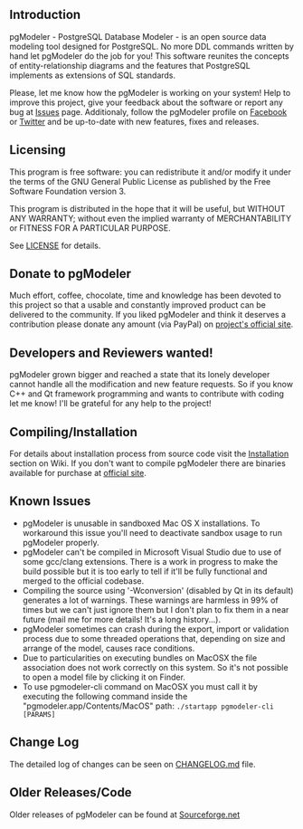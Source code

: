 Introduction
------------

pgModeler - PostgreSQL Database Modeler - is an open source data modeling tool designed for PostgreSQL. No more DDL commands written by hand let pgModeler do the job for you! This software reunites the concepts of entity-relationship diagrams and the features that PostgreSQL implements as extensions of SQL standards.

Please, let me know how the pgModeler is working on your system! Help to improve this project, give your feedback about the software or report any bug at [Issues](https://github.com/pgmodeler/pgmodeler/issues) page. Additionaly, follow the pgModeler profile on [Facebook](https://www.facebook.com/pgmodeler) or [Twitter](https://twitter.com/pgmodeler) and be up-to-date with new features, fixes and releases.

Licensing
---------

This program is free software: you can redistribute it and/or modify it under the terms of the GNU General Public License as published by the Free Software Foundation version 3.

This program is distributed in the hope that it will be useful, but WITHOUT ANY WARRANTY; without even the implied warranty of MERCHANTABILITY or FITNESS FOR A PARTICULAR PURPOSE.

See [LICENSE](https://github.com/pgmodeler/pgmodeler/blob/master/LICENSE) for details.

Donate to pgModeler
-------------------

Much effort, coffee, chocolate, time and knowledge has been devoted to this project so that a usable and constantly improved product can be delivered to the community. If you liked pgModeler and think it deserves a contribution please donate any amount (via PayPal) on [project's official site](http://pgmodeler.com.br).

Developers and Reviewers wanted!
--------------------------------

pgModeler grown bigger and reached a state that its lonely developer cannot handle all the modification and new feature requests. So if you know C++ and Qt framework programming and wants to contribute with coding let me know! I'll be grateful for any help to the project!

Compiling/Installation
----------------------

For details about installation process from source code visit the [Installation](http://www.pgmodeler.com.br/wiki/doku.php?id=installation) section on Wiki. If you don't want to compile pgModeler there are binaries available for purchase at [official site](http://pgmodeler.com.br/purchase.php).

Known Issues
-----------

* pgModeler is unusable in sandboxed Mac OS X installations. To workaround this issue you'll need to deactivate sandbox usage to run pgModeler properly.
* pgModeler can't be compiled in Microsoft Visual Studio due to use of some gcc/clang extensions. There is a work in progress to make the build possible but it is too early to tell if it'll be fully functional and merged to the official codebase.
* Compiling the source using '-Wconversion' (disabled by Qt in its default) generates a lot of warnings. These warnings are harmless in 99% of times but we can't just ignore them but I don't plan to fix them in a near future (mail me for more details! It's a long history...).
* pgModeler sometimes can crash during the export, import or validation process due to some threaded operations that, depending on size and arrange of the model, causes race conditions.
* Due to particularities on executing bundles on MacOSX the file association does not work correctly on this system. So it's not possible to open a model file by clicking it on Finder.
* To use pgmodeler-cli command on MacOSX you must call it by executing the following command inside the "pgmodeler.app/Contents/MacOS" path: ```./startapp pgmodeler-cli [PARAMS]```

Change Log
----------

The detailed log of changes can be seen on [CHANGELOG.md](https://github.com/pgmodeler/pgmodeler/blob/master/CHANGELOG.md) file.

Older Releases/Code
-------------------

Older releases of pgModeler can be found at [Sourceforge.net](http://sourceforge.net/projects/pgmodeler)
